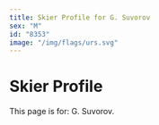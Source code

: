 ```yaml
---
title: Skier Profile for G. Suvorov
sex: "M"
id: "8353"
image: "/img/flags/urs.svg" 
---
```


# Skier Profile

This page is for: G. Suvorov.
    